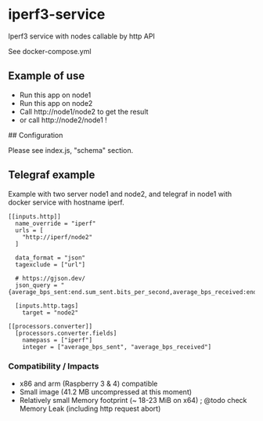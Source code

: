 # iperf3-service

Iperf3 service with nodes callable by http API

See docker-compose.yml

## Example of use

- Run this app on node1
- Run this app on node2
- Call http://node1/node2 to get the result
- or call http://node2/node1 !

## Configuration

Please see index.js, "schema" section.

## Telegraf example

Example with two server node1 and node2, and telegraf in node1 with docker service with hostname iperf.

```
[[inputs.http]]
  name_override = "iperf"
  urls = [
    "http://iperf/node2"
  ]

  data_format = "json"
  tagexclude = ["url"]

  # https://gjson.dev/
  json_query = "{average_bps_sent:end.sum_sent.bits_per_second,average_bps_received:end.sum_received.bits_per_second}"

  [inputs.http.tags]
    target = "node2"

[[processors.converter]]
  [processors.converter.fields]
    namepass = ["iperf"]
    integer = ["average_bps_sent", "average_bps_received"]
```

### Compatibility / Impacts

- x86 and arm (Raspberry 3 & 4) compatible
- Small image (41.2 MB uncompressed at this moment)
- Relatively small Memory footprint (~ 18-23 MiB on x64) ; @todo check Memory Leak (including http request abort)
